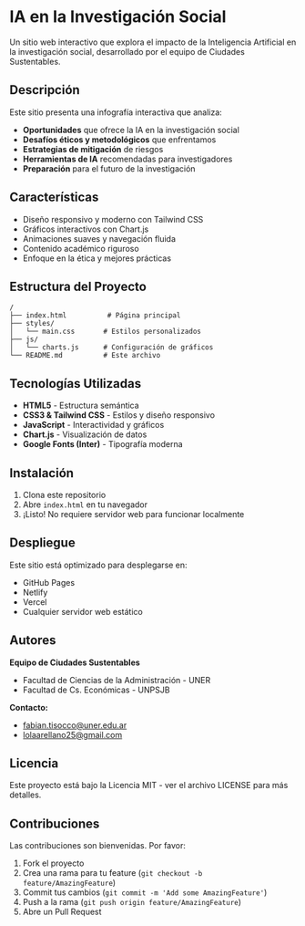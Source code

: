 # IA en la Investigación Social

Un sitio web interactivo que explora el impacto de la Inteligencia Artificial en la investigación social, desarrollado por el equipo de Ciudades Sustentables.

## Descripción

Este sitio presenta una infografía interactiva que analiza:

- **Oportunidades** que ofrece la IA en la investigación social
- **Desafíos éticos y metodológicos** que enfrentamos
- **Estrategias de mitigación** de riesgos
- **Herramientas de IA** recomendadas para investigadores
- **Preparación** para el futuro de la investigación

## Características

- Diseño responsivo y moderno con Tailwind CSS
- Gráficos interactivos con Chart.js
- Animaciones suaves y navegación fluida
- Contenido académico riguroso
- Enfoque en la ética y mejores prácticas

## Estructura del Proyecto

```
/
├── index.html          # Página principal
├── styles/
│   └── main.css       # Estilos personalizados
├── js/
│   └── charts.js      # Configuración de gráficos
└── README.md          # Este archivo
```

## Tecnologías Utilizadas

- **HTML5** - Estructura semántica
- **CSS3 & Tailwind CSS** - Estilos y diseño responsivo
- **JavaScript** - Interactividad y gráficos
- **Chart.js** - Visualización de datos
- **Google Fonts (Inter)** - Tipografía moderna

## Instalación

1. Clona este repositorio
2. Abre `index.html` en tu navegador
3. ¡Listo! No requiere servidor web para funcionar localmente

## Despliegue

Este sitio está optimizado para desplegarse en:
- GitHub Pages
- Netlify
- Vercel
- Cualquier servidor web estático

## Autores

**Equipo de Ciudades Sustentables**
- Facultad de Ciencias de la Administración - UNER
- Facultad de Cs. Económicas - UNPSJB

**Contacto:**
- fabian.tisocco@uner.edu.ar
- lolaarellano25@gmail.com

## Licencia

Este proyecto está bajo la Licencia MIT - ver el archivo LICENSE para más detalles.

## Contribuciones

Las contribuciones son bienvenidas. Por favor:
1. Fork el proyecto
2. Crea una rama para tu feature (`git checkout -b feature/AmazingFeature`)
3. Commit tus cambios (`git commit -m 'Add some AmazingFeature'`)
4. Push a la rama (`git push origin feature/AmazingFeature`)
5. Abre un Pull Request